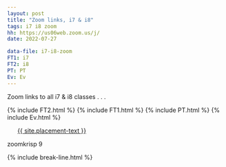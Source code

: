 ```yaml
---
layout: post
title: "Zoom links, i7 & i8"
tags: i7 i8 zoom
hh: https://us06web.zoom.us/j/
date: 2022-07-27

data-file: i7-i8-zoom
FT1: i7
FT2: i8
PT: PT
Ev: Ev
---
```


Zoom links to all i7 & i8 classes . . .

{% include FT2.html %}
{% include FT1.html %}
{% include PT.html %}
{% include Ev.html %}

<div class="wrap">
  <ul style="list-style: none;" class="buttons">
    <li class="buttons__item">
      <a class="shiney" href="{{ site.placement-link }}">{{ site.placement-text }}</a>
    </li>
  </ul>
  <p>zoomkrisp 9</p>
</div>

{% include break-line.html %}


